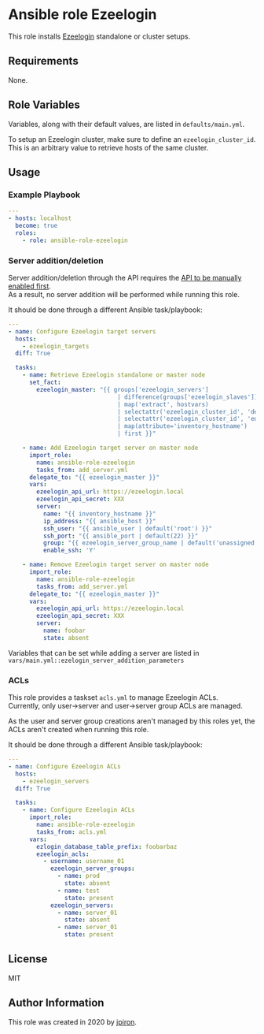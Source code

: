 # Ansible role Ezeelogin

This role installs [Ezeelogin](https://www.ezeelogin.com/) standalone or cluster setups.

## Requirements

None.

## Role Variables

Variables, along with their default values, are listed in `defaults/main.yml`.

To setup an Ezeelogin cluster, make sure to define an `ezeelogin_cluster_id`.\
This is an arbitrary value to retrieve hosts of the same cluster.

## Usage

### Example Playbook

```yaml
---
- hosts: localhost
  become: true
  roles:
    - role: ansible-role-ezeelogin
```

### Server addition/deletion

Server addition/deletion through the API requires the [API to be manually enabled first](https://www.ezeelogin.com/kb/article/add-update-delete-servers-through-ezeelogin-api-257.html).\
As a result, no server addition will be performed while running this role.

It should be done through a different Ansible task/playbook:

```yaml
---
- name: Configure Ezeelogin target servers
  hosts:
    - ezeelogin_targets
  diff: True

  tasks:
    - name: Retrieve Ezeelogin standalone or master node
      set_fact:
        ezeelogin_master: "{{ groups['ezeelogin_servers']
                               | difference(groups['ezeelogin_slaves'])
                               | map('extract', hostvars)
                               | selectattr('ezeelogin_cluster_id', 'defined')
                               | selectattr('ezeelogin_cluster_id', 'equalto', ezeelogin_cluster_id)
                               | map(attribute='inventory_hostname')
                               | first }}"

    - name: Add Ezeelogin target server on master node
      import_role:
        name: ansible-role-ezeelogin
        tasks_from: add_server.yml
      delegate_to: "{{ ezeelogin_master }}"
      vars:
        ezeelogin_api_url: https://ezeelogin.local
        ezeelogin_api_secret: XXX
        server:
          name: "{{ inventory_hostname }}"
          ip_address: "{{ ansible_host }}"
          ssh_user: "{{ ansible_user | default('root') }}"
          ssh_port: "{{ ansible_port | default(22) }}"
          group: "{{ ezeelogin_server_group_name | default('unassigned') }}"
          enable_ssh: 'Y'

    - name: Remove Ezeelogin target server on master node
      import_role:
        name: ansible-role-ezeelogin
        tasks_from: add_server.yml
      delegate_to: "{{ ezeelogin_master }}"
      vars:
        ezeelogin_api_url: https://ezeelogin.local
        ezeelogin_api_secret: XXX
        server:
          name: foobar
          state: absent
```

Variables that can be set while adding a server are listed in `vars/main.yml::ezelogin_server_addition_parameters`

### ACLs

This role provides a taskset `acls.yml` to manage Ezeelogin ACLs. \
Currently, only user->server and user->server group ACLs are managed.

As the user and server group creations aren't managed by this roles yet, the ACLs aren't created when
running this role.

It should be done through a different Ansible task/playbook:

```yaml
---
- name: Configure Ezeelogin ACLs
  hosts:
    - ezeelogin_servers
  diff: True

  tasks:
    - name: Configure Ezeelogin ACLs
      import_role:
        name: ansible-role-ezeelogin
        tasks_from: acls.yml
      vars:
        ezlogin_database_table_prefix: foobarbaz
        ezeelogin_acls:
          - username: username_01
            ezeelogin_server_groups:
              - name: prod
                state: absent
              - name: test
                state: present
            ezeelogin_servers:
              - name: server_01
                state: absent
              - name: server_01
                state: present
```

## License

MIT

## Author Information

This role was created in 2020 by [jpiron](https://github.com/jpiron).
